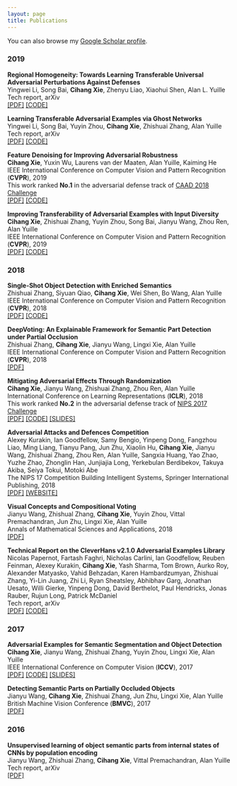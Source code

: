 ```yaml
---
layout: page
title: Publications
---
```


You can also browse my <a href="https://scholar.google.com/citations?user=X3vVZPcAAAAJ&hl=en&oi=sra" target="_blank">Google Scholar profile</a>.
<br />

<h3>
    <a name='2019'></a> 2019
</h3>
<div class="media">
    <div class="media-body">
       <p class="media-heading">
          <strong>Regional Homogeneity: Towards Learning Transferable Universal Adversarial Perturbations Against Defenses
</strong><br />
          Yingwei Li, Song Bai, <b>Cihang Xie</b>, Zhenyu Liao, Xiaohui Shen, Alan L. Yuille<br />
          Tech report, arXiv<br />
          <a href="https://arxiv.org/pdf/1904.00979.pdf">[PDF]</a> <a href="https://github.com/LiYingwei/Regional-Homogeneity">[CODE]</a><br />
       </p>
    </div>
</div>
<div class="media">
    <div class="media-body">
       <p class="media-heading">
          <strong>Learning Transferable Adversarial Examples via Ghost Networks</strong><br />
          Yingwei Li, Song Bai, Yuyin Zhou, <b>Cihang Xie</b>, Zhishuai Zhang, Alan Yuille<br />
          Tech report, arXiv<br />
          <a href="https://arxiv.org/pdf/1812.03413.pdf">[PDF]</a> <a href="https://github.com/LiYingwei/ghost-network">[CODE]</a><br />
       </p>
    </div>
</div>
<div class="media">
    <div class="media-body">
       <p class="media-heading">
          <strong>Feature Denoising for Improving Adversarial Robustness</strong><br />
          <b>Cihang Xie</b>, Yuxin Wu, Laurens van der Maaten, Alan Yuille, Kaiming He<br />
          IEEE International Conference on Computer Vision and Pattern Recognition (<strong>CVPR</strong>), 2019<br />
          This work ranked <b>No.1</b> in the adversarial defense track of <a href="http://hof.geekpwn.org/caad/en/index.html">CAAD 2018 Challenge</a><br />
          <a href="https://arxiv.org/pdf/1812.03411.pdf">[PDF]</a> <a href="https://github.com/facebookresearch/ImageNet-Adversarial-Training">[CODE]</a><br />
       </p>
    </div>
</div>
<div class="media">
    <div class="media-body">
       <p class="media-heading">
          <strong>Improving Transferability of Adversarial Examples with Input Diversity</strong><br />
          <b>Cihang Xie</b>, Zhishuai Zhang, Yuyin Zhou, Song Bai, Jianyu Wang, Zhou Ren, Alan Yuille<br />
          IEEE International Conference on Computer Vision and Pattern Recognition (<strong>CVPR</strong>), 2019<br />
          <a href="https://arxiv.org/pdf/1803.06978.pdf">[PDF]</a> <a href="https://github.com/cihangxie/DI-2-FGSM">[CODE]</a><br />
       </p>
    </div>
</div>
<h3>
    <a name='2018'></a> 2018
</h3>
<div class="media">
    <div class="media-body">
       <p class="media-heading">
          <strong>Single-Shot Object Detection with Enriched Semantics</strong><br />
          Zhishuai Zhang, Siyuan Qiao, <b>Cihang Xie</b>, Wei Shen, Bo Wang, Alan Yuille<br />
          IEEE International Conference on Computer Vision and Pattern Recognition (<strong>CVPR</strong>), 2018<br />
          <a href="https://arxiv.org/pdf/1712.00433.pdf">[PDF]</a> <a href="https://github.com/bairdzhang/des">[CODE]</a><br />
       </p>
    </div>
</div>
<div class="media">
    <div class="media-body">
       <p class="media-heading">
          <strong>DeepVoting: An Explainable Framework for Semantic Part Detection under Partial Occlusion</strong><br />
          Zhishuai Zhang, <b>Cihang Xie</b>, Jianyu Wang, Lingxi Xie, Alan Yuille<br />
          IEEE International Conference on Computer Vision and Pattern Recognition (<strong>CVPR</strong>), 2018<br />
          <a href="https://arxiv.org/pdf/1709.04577.pdf">[PDF]</a><br />
       </p>
    </div>
</div>
<div class="media">
    <div class="media-body">
       <p class="media-heading">
          <strong>Mitigating Adversarial Effects Through Randomization</strong><br />
          <b>Cihang Xie</b>, Jianyu Wang, Zhishuai Zhang, Zhou Ren, Alan Yuille<br />
          International Conference on Learning Representations (<strong>ICLR</strong>), 2018<br />
          This work ranked <b>No.2</b> in the adversarial defense track of <a href="https://www.kaggle.com/c/nips-2017-defense-against-adversarial-attack">NIPS 2017 Challenge</a> <br />
          <a href="https://arxiv.org/pdf/1711.01991.pdf">[PDF]</a> <a href="https://github.com/cihangxie/NIPS2017_adv_challenge_defense">[CODE]</a> <a href="https://github.com/cihangxie/cihangxie.github.io/blob/master/NIPS_ADV.pdf">[SLIDES]</a><br />
       </p>
    </div>
</div>
<div class="media">
    <div class="media-body">
       <p class="media-heading">
          <strong>Adversarial Attacks and Defences Competition</strong><br />
          Alexey Kurakin, Ian Goodfellow, Samy Bengio, Yinpeng Dong, Fangzhou Liao, Ming Liang, Tianyu Pang, Jun Zhu, Xiaolin Hu, <b>Cihang Xie</b>, Jianyu Wang, Zhishuai Zhang, Zhou Ren, Alan Yuille, Sangxia Huang, Yao Zhao, Yuzhe Zhao, Zhonglin Han, Junjiajia Long, Yerkebulan Berdibekov, Takuya Akiba, Seiya Tokui, Motoki Abe<br />
          The NIPS 17 Competition Building Intelligent Systems, Springer International Publishing, 2018<br />
          <a href="https://arxiv.org/pdf/1804.00097.pdf">[PDF]</a> <a href="https://www.kaggle.com/c/nips-2017-defense-against-adversarial-attack">[WEBSITE]</a><br />
       </p>
    </div>
</div> 
<div class="media">
    <div class="media-body">
       <p class="media-heading">
          <strong>Visual Concepts and Compositional Voting</strong><br />
          Jianyu Wang, Zhishual Zhang, <b>Cihang Xie</b>, Yuyin Zhou, Vittal Premachandran, Jun Zhu, Lingxi Xie, Alan Yuille<br />
          Annals of Mathematical Sciences and Applications, 2018<br />
          <a href="https://arxiv.org/pdf/1711.04451.pdf">[PDF]</a><br />
       </p>
    </div>
</div>
<div class="media">
    <div class="media-body">
       <p class="media-heading">
          <strong>Technical Report on the CleverHans v2.1.0 Adversarial Examples Library</strong><br />
          Nicolas Papernot, Fartash Faghri, Nicholas Carlini, Ian Goodfellow, Reuben Feinman, Alexey Kurakin, <b>Cihang Xie</b>, Yash Sharma, Tom Brown, Aurko Roy, Alexander Matyasko, Vahid Behzadan, Karen Hambardzumyan, Zhishuai Zhang, Yi-Lin Juang, Zhi Li, Ryan Sheatsley, Abhibhav Garg, Jonathan Uesato, Willi Gierke, Yinpeng Dong, David Berthelot, Paul Hendricks, Jonas Rauber, Rujun Long, Patrick McDaniel<br />
          Tech report, arXiv<br />
          <a href="https://arxiv.org/pdf/1610.00768.pdf">[PDF]</a> <a href="https://github.com/tensorflow/cleverhans">[CODE]</a><br />
       </p>
    </div>
</div>
<h3>
    <a name='2017'></a> 2017
</h3>
<div class="media">
    <div class="media-body">
       <p class="media-heading">
          <strong>Adversarial Examples for Semantic Segmentation and Object Detection</strong><br />
          <b>Cihang Xie</b>, Jianyu Wang, Zhishuai Zhang, Yuyin Zhou, Lingxi Xie, Alan Yuille<br />
          IEEE International Conference on Computer Vision (<strong>ICCV</strong>), 2017<br />
          <a href="https://arxiv.org/pdf/1703.08603.pdf">[PDF]</a> <a href="https://github.com/cihangxie/DAG">[CODE]</a> <a href="https://github.com/cihangxie/cihangxie.github.io/blob/master/DAG.pdf">[SLIDES]</a><br />
       </p>
    </div>
</div>
<div class="media">
    <div class="media-body">
       <p class="media-heading">
          <strong>Detecting Semantic Parts on Partially Occluded Objects</strong><br />
          Jianyu Wang, <b>Cihang Xie</b>, Zhishuai Zhang, Jun Zhu, Lingxi Xie, Alan Yuille<br />
          British Machine Vision Conference (<strong>BMVC</strong>), 2017<br />
          <a href="https://arxiv.org/pdf/1707.07819.pdf">[PDF]</a><br />
       </p>
    </div>
</div> 
<h3>
    <a name='2016'></a> 2016
</h3>
<div class="media">
    <div class="media-body">
       <p class="media-heading">
          <strong>Unsupervised learning of object semantic parts from internal states of CNNs by population encoding</strong><br />
          Jianyu Wang, Zhishuai Zhang, <b>Cihang Xie</b>, Vittal Premachandran, Alan Yuille<br />
          Tech report, arXiv<br />
          <a href="https://arxiv.org/pdf/1511.06855.pdf">[PDF]</a><br />
       </p>
    </div>
</div>

